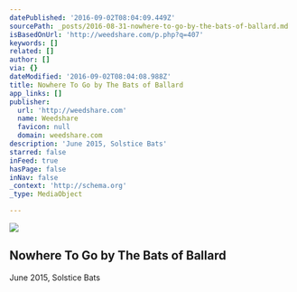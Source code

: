 ```yaml
---
datePublished: '2016-09-02T08:04:09.449Z'
sourcePath: _posts/2016-08-31-nowhere-to-go-by-the-bats-of-ballard.md
isBasedOnUrl: 'http://weedshare.com/p.php?q=407'
keywords: []
related: []
author: []
via: {}
dateModified: '2016-09-02T08:04:08.988Z'
title: Nowhere To Go by The Bats of Ballard
app_links: []
publisher:
  url: 'http://weedshare.com'
  name: Weedshare
  favicon: null
  domain: weedshare.com
description: 'June 2015, Solstice Bats'
starred: false
inFeed: true
hasPage: false
inNav: false
_context: 'http://schema.org'
_type: MediaObject

---
```

<article style=""><img src="https://imgflo.herokuapp.com/graph/2b2431f8e7ba7b0/5cd9f893e622e81cfc1f616844e2b02a/noop.png?input=http%3A%2F%2Fweedshare.com%2Fuploads%2F5%2Fcover-nowheretogo.png" /><h1>Nowhere To Go by The Bats of Ballard</h1><p>June 2015, Solstice Bats</p></article>